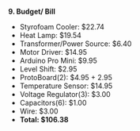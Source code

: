 <b>9. Budget/ Bill</b>

<ul>

<li> Styrofoam Cooler: $22.74</li>
<li>Heat Lamp: $19.54</li>
<li>Transformer/Power Source: $6.40</li>
<li>Motor Driver: $14.95</li>
<li>Arduino Pro Mini: $9.95</li>
<li>Level Shift: $2.95</li>
<li>ProtoBoard(2): $4.95 + 2.95</li>
<li>Temperature Sensor: $14.95</li>
<li>Voltage Regulator(3): $3.00</li>
<li>Capacitors(6): $1.00</li>
<li>Wire: $3.00</li>
<li><b>Total: $106.38</b></li>

</ul>
